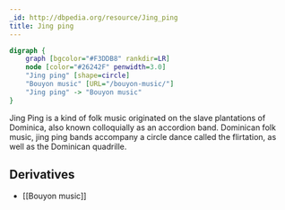 ```yaml
---
_id: http://dbpedia.org/resource/Jing_ping
title: Jing ping
---
```


```dot
digraph {
	graph [bgcolor="#F3DDB8" rankdir=LR]
	node [color="#26242F" penwidth=3.0]
	"Jing ping" [shape=circle]
	"Bouyon music" [URL="/bouyon-music/"]
	"Jing ping" -> "Bouyon music"
}
```

Jing Ping is a kind of folk music originated on the slave plantations of Dominica, also known colloquially as an accordion band. Dominican folk music, jing ping bands accompany a circle dance called the flirtation, as well as the Dominican quadrille.

## Derivatives

- [[Bouyon music]]
